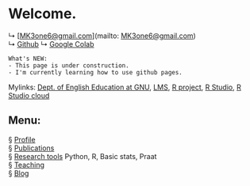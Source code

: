 # Welcome.


↳ [MK3one6@gmail.com](mailto: MK3one6@gmail.com)  
↳ [Github](https://www.github.com/)
↳ [Google Colab](https://colab.research.google.com/)
```
What's NEW:  
- This page is under construction. 
- I'm currently learning how to use github pages.
```

Mylinks: [Dept. of English Education at GNU](https://www.gnu.ac.kr**), [LMS](https://rec.ac.kr/gnu), [R project](https://www.r-project.org/), [R Studio](https://www.rstudio.com/), [R Studio cloud](https://rstudio.cloud/)  

## Menu:

§ [Profile](/contents/profile.md)  
§ [Publications](/publications.md)  
§ [Research tools](/contents/tools.md) Python, R, Basic stats, Praat  
§ [Teaching](/contents/teaching.md)  
§ [Blog](/blog/blogmain.md)

